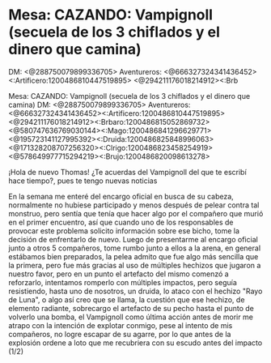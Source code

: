 # Mesa: CAZANDO: Vampignoll (secuela de los 3 chiflados y el dinero que camina)
DM: <@288750079899336705> 
Aventureros: <@666327324341436452><:Artificero:1200486810447519895>  <@294211176018214912><:Brb

Mesa: CAZANDO: Vampignoll (secuela de los 3 chiflados y el dinero que camina)
DM: <@288750079899336705> 
Aventureros: <@666327324341436452><:Artificero:1200486810447519895>  <@294211176018214912><:Brbaro:1200486815052869732>  <@580747636769030144><:Mago:1200486841296629771>  <@195723141127995392><:Druida:1200486825848996063>  <@171328208707256320><:Clrigo:1200486823458254919>  <@578649977715294219><:Brujo:1200486820098613278> 

¡Hola de nuevo Thomas! ¿Te acuerdas del Vampignoll del que te escribí hace tiempo?, pues te tengo nuevas noticias

En la semana me enteré del encargo oficial en busca de su cabeza, normalmente no hubiese participado y menos después de pelear contra tal monstruo, pero sentía que tenía que hacer algo por el compañero que murió en el primer encuentro, así que cuando uno de los responsables de provocar este problema solicito información sobre ese bicho, tome la decisión de  enfrentarlo de nuevo.
  Luego de presentarme al encargo oficial junto a otros 5 compañeros, tome rumbo junto a ellos a la arena, en general estábamos bien preparados, la pelea admito que fue algo más sencilla que la primera, pero fue más gracias al uso de múltiples hechizos que jugaron a nuestro favor, pero en un punto el artefacto del mismo comenzó a reforzarlo, intentamos romperlo con múltiples impactos, pero seguía resistiendo, hasta uno de nosotros, un druida, lo ataco con el hechizo "Rayo de Luna", o algo así creo que se llama, la cuestión que ese hechizo, de elemento radiante, sobrecargo el artefacto de su pecho hasta el punto de volverlo una bomba, el Vampignoll como última acción antes de morir me atrapo con la intención de explotar conmigo, pese al intento de mis compañeros, no logre escapar de su agarre, por lo que antes de la explosión ordene a loto que me recubriera con su escudo antes del impacto (1/2)

